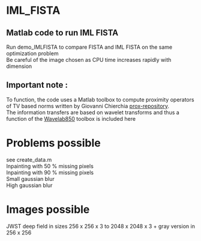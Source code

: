 # IML_FISTA
## Matlab code to run IML FISTA
 Run demo_IMLFISTA to compare FISTA and IML FISTA on the same optimization problem \
 Be careful of the image chosen as CPU time increases rapidly with dimension
 ## Important note :
 To function, the code uses a Matlab toolbox to compute proximity operators of TV based norms written by Giovanni Chierchia [prox-repository](http://proximity-operator.net). \
 The information transfers are based on wavelet transforms and thus a function of the [Wavelab850](https://statweb.stanford.edu/~wavelab/) toolbox is included here 
 # Problems possible
 see create_data.m \
 Inpainting with 50 % missing pixels \
 Inpainting with 90 % missing pixels \
 Small gaussian blur \
 High gaussian blur 
 
 # Images possible
 JWST deep field in sizes 256 x 256 x 3 to 2048 x 2048 x 3 + gray version in 256 x 256

